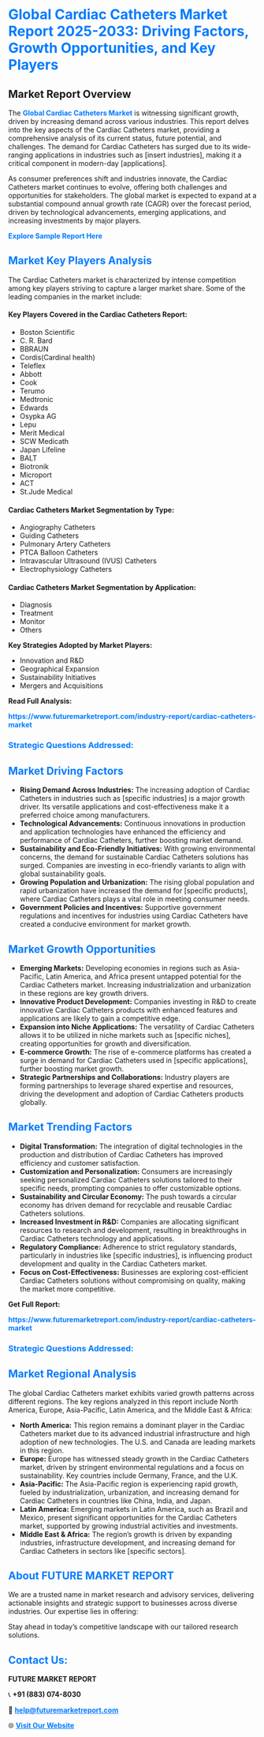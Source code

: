 <h1 style="color: #007BFF;">Global Cardiac Catheters Market Report 2025-2033: Driving Factors, Growth Opportunities, and Key Players</h1>

<section id="overview">
<h2>Market Report Overview</h2>
<p>The <a href="https://www.futuremarketreport.com/industry-report/cardiac-catheters-market" style="color: #007BFF; text-decoration: none;"><strong>Global Cardiac Catheters Market</strong></a> is witnessing significant growth, driven by increasing demand across various industries. This report delves into the key aspects of the Cardiac Catheters market, providing a comprehensive analysis of its current status, future potential, and challenges. The demand for Cardiac Catheters has surged due to its wide-ranging applications in industries such as [insert industries], making it a critical component in modern-day [applications].</p>
<p>As consumer preferences shift and industries innovate, the Cardiac Catheters market continues to evolve, offering both challenges and opportunities for stakeholders. The global market is expected to expand at a substantial compound annual growth rate (CAGR) over the forecast period, driven by technological advancements, emerging applications, and increasing investments by major players.</p>
</section>

<section id="overview">
<p><a href="https://www.futuremarketreport.com/request-sample/reportId=80440" style="color: #007BFF; text-decoration: none;"><strong>Explore Sample Report Here</strong></a></p>
</section>

<section id="key-players">
<h2 style="color: #007BFF;">Market Key Players Analysis</h2>
<p>The Cardiac Catheters market is characterized by intense competition among key players striving to capture a larger market share. Some of the leading companies in the market include:</p>
<h4>Key Players Covered in the Cardiac Catheters Report:</h4>
<ul><li>Boston Scientific</li><li>C. R. Bard</li><li>BBRAUN</li><li>Cordis(Cardinal health)</li><li>Teleflex</li><li>Abbott</li><li>Cook</li><li>Terumo</li><li>Medtronic</li><li>Edwards</li><li>Osypka AG</li><li>Lepu</li><li>Merit Medical</li><li>SCW Medicath</li><li>Japan Lifeline</li><li>BALT</li><li>Biotronik</li><li>Microport</li><li>ACT</li><li>St.Jude Medical</li></ul>
<h4>Cardiac Catheters Market Segmentation by Type:</h4>
<ul><li>Angiography Catheters</li><li>Guiding Catheters</li><li>Pulmonary Artery Catheters</li><li>PTCA Balloon Catheters</li><li>Intravascular Ultrasound (IVUS) Catheters</li><li>Electrophysiology Catheters</li></ul>

<h4>Cardiac Catheters Market Segmentation by Application:</h4>
<ul><li>Diagnosis</li><li>Treatment</li><li>Monitor</li><li>Others</li></ul>
<p><strong>Key Strategies Adopted by Market Players:</strong></p>
<ul>
<li>Innovation and R&D</li>
<li>Geographical Expansion</li>
<li>Sustainability Initiatives</li>
<li>Mergers and Acquisitions</li>
</ul>
</section>

<section>
<p><strong>Read Full Analysis: </strong></p><a href="https://www.futuremarketreport.com/industry-report/cardiac-catheters-market" style="color: #007BFF; text-decoration: none;"><strong>https://www.futuremarketreport.com/industry-report/cardiac-catheters-market</strong></a>
<h3 style="color: #007BFF;">Strategic Questions Addressed:</h3>
</section>

<section id="driving-factors">
<h2 style="color: #007BFF;">Market Driving Factors</h2>
<ul>
<li><strong>Rising Demand Across Industries:</strong> The increasing adoption of Cardiac Catheters in industries such as [specific industries] is a major growth driver. Its versatile applications and cost-effectiveness make it a preferred choice among manufacturers.</li>
<li><strong>Technological Advancements:</strong> Continuous innovations in production and application technologies have enhanced the efficiency and performance of Cardiac Catheters, further boosting market demand.</li>
<li><strong>Sustainability and Eco-Friendly Initiatives:</strong> With growing environmental concerns, the demand for sustainable Cardiac Catheters solutions has surged. Companies are investing in eco-friendly variants to align with global sustainability goals.</li>
<li><strong>Growing Population and Urbanization:</strong> The rising global population and rapid urbanization have increased the demand for [specific products], where Cardiac Catheters plays a vital role in meeting consumer needs.</li>
<li><strong>Government Policies and Incentives:</strong> Supportive government regulations and incentives for industries using Cardiac Catheters have created a conducive environment for market growth.</li>
</ul>
</section>

<section id="growth-opportunities">
<h2 style="color: #007BFF;">Market Growth Opportunities</h2>
<ul>
<li><strong>Emerging Markets:</strong> Developing economies in regions such as Asia-Pacific, Latin America, and Africa present untapped potential for the Cardiac Catheters market. Increasing industrialization and urbanization in these regions are key growth drivers.</li>
<li><strong>Innovative Product Development:</strong> Companies investing in R&D to create innovative Cardiac Catheters products with enhanced features and applications are likely to gain a competitive edge.</li>
<li><strong>Expansion into Niche Applications:</strong> The versatility of Cardiac Catheters allows it to be utilized in niche markets such as [specific niches], creating opportunities for growth and diversification.</li>
<li><strong>E-commerce Growth:</strong> The rise of e-commerce platforms has created a surge in demand for Cardiac Catheters used in [specific applications], further boosting market growth.</li>
<li><strong>Strategic Partnerships and Collaborations:</strong> Industry players are forming partnerships to leverage shared expertise and resources, driving the development and adoption of Cardiac Catheters products globally.</li>
</ul>
</section>

<section id="trending-factors">
<h2 style="color: #007BFF;">Market Trending Factors</h2>
<ul>
<li><strong>Digital Transformation:</strong> The integration of digital technologies in the production and distribution of Cardiac Catheters has improved efficiency and customer satisfaction.</li>
<li><strong>Customization and Personalization:</strong> Consumers are increasingly seeking personalized Cardiac Catheters solutions tailored to their specific needs, prompting companies to offer customizable options.</li>
<li><strong>Sustainability and Circular Economy:</strong> The push towards a circular economy has driven demand for recyclable and reusable Cardiac Catheters solutions.</li>
<li><strong>Increased Investment in R&D:</strong> Companies are allocating significant resources to research and development, resulting in breakthroughs in Cardiac Catheters technology and applications.</li>
<li><strong>Regulatory Compliance:</strong> Adherence to strict regulatory standards, particularly in industries like [specific industries], is influencing product development and quality in the Cardiac Catheters market.</li>
<li><strong>Focus on Cost-Effectiveness:</strong> Businesses are exploring cost-efficient Cardiac Catheters solutions without compromising on quality, making the market more competitive.</li>
</ul>
</section>

<section>
<p><strong>Get Full Report: </strong></p><a href="https://www.futuremarketreport.com/industry-report/cardiac-catheters-market" style="color: #007BFF; text-decoration: none;"><strong>https://www.futuremarketreport.com/industry-report/cardiac-catheters-market</strong></a>
<h3 style="color: #007BFF;">Strategic Questions Addressed:</h3>
</section>


<section id="regional-analysis">
<h2 style="color: #007BFF;">Market Regional Analysis</h2>
<p>The global Cardiac Catheters market exhibits varied growth patterns across different regions. The key regions analyzed in this report include North America, Europe, Asia-Pacific, Latin America, and the Middle East & Africa:</p>
<ul>
<li><strong>North America:</strong> This region remains a dominant player in the Cardiac Catheters market due to its advanced industrial infrastructure and high adoption of new technologies. The U.S. and Canada are leading markets in this region.</li>
<li><strong>Europe:</strong> Europe has witnessed steady growth in the Cardiac Catheters market, driven by stringent environmental regulations and a focus on sustainability. Key countries include Germany, France, and the U.K.</li>
<li><strong>Asia-Pacific:</strong> The Asia-Pacific region is experiencing rapid growth, fueled by industrialization, urbanization, and increasing demand for Cardiac Catheters in countries like China, India, and Japan.</li>
<li><strong>Latin America:</strong> Emerging markets in Latin America, such as Brazil and Mexico, present significant opportunities for the Cardiac Catheters market, supported by growing industrial activities and investments.</li>
<li><strong>Middle East & Africa:</strong> The region’s growth is driven by expanding industries, infrastructure development, and increasing demand for Cardiac Catheters in sectors like [specific sectors].</li>
</ul>
</section>

<footer>
<h2 style="color: #007BFF;">About FUTURE MARKET REPORT</h2>
<p>We are a trusted name in market research and advisory services, delivering actionable insights and strategic support to businesses across diverse industries. Our expertise lies in offering:</p>

<p>Stay ahead in today’s competitive landscape with our tailored research solutions.</p>

<h2 style="color: #007BFF;">Contact Us:</h2>
<p><strong>FUTURE MARKET REPORT</strong></p>
<p>📞 <strong>+91 (883) 074-8030</strong></p>
<p>📧 <strong><a href="mailto:help@futuremarketreport.com" style="color: #007BFF;">help@futuremarketreport.com</a></strong></p>
<p>🌐 <strong><a href="https://www.futuremarketreport.com/" style="color: #007BFF;">Visit Our Website</a></strong></p>
</footer>